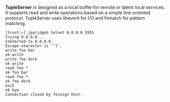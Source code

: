 **TupleServer** is designed as a local buffer for remote or latent local services. It supports read and write operations based on a simple line-oriented protocol. TupleServer uses libevent for I/O and fnmatch for pattern matching.

```
[trust:~] jayridge% telnet 0.0.0.0 5555
Trying 0.0.0.0...
Connected to 0.0.0.0.
Escape character is '^]'.
write foo bar
ok write
write foo dork
ok write
read foo *
ok foo bar
read foo *
ok foo dork
exit
ok bye
Connection closed by foreign host.
```